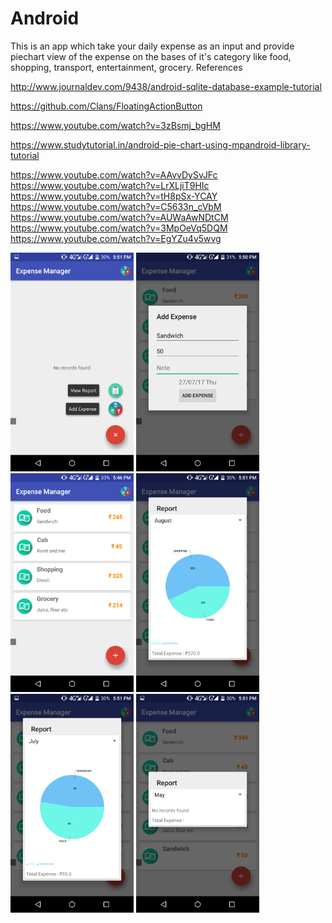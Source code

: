 # Android

This is an app which take your daily expense as an input and provide piechart view of the expense on the bases of it's category
like food, shopping, transport, entertainment, grocery.
References

http://www.journaldev.com/9438/android-sqlite-database-example-tutorial

https://github.com/Clans/FloatingActionButton

https://www.youtube.com/watch?v=3zBsmj_bgHM

https://www.studytutorial.in/android-pie-chart-using-mpandroid-library-tutorial

https://www.youtube.com/watch?v=AAvvDySvJFc 
https://www.youtube.com/watch?v=LrXLjiT9HIc 
https://www.youtube.com/watch?v=tH8pSx-YCAY 
https://www.youtube.com/watch?v=C5633n_cVbM 
https://www.youtube.com/watch?v=AUWaAwNDtCM 
https://www.youtube.com/watch?v=3MpOeVq5DQM 
https://www.youtube.com/watch?v=EgYZu4v5wvg

<img src="images/Screenshot_2017-08-29-17-51-39.png" height=350>
<img src="images/Screenshot_2017-08-29-17-50-10.png" height=350>
<img src="images/Screenshot_2017-08-29-17-46-42.png" height=350>
<img src="images/Screenshot_2017-08-29-17-51-05.png" height=350>
<img src="images/Screenshot_2017-08-29-17-51-13.png" height=350>
<img src="images/Screenshot_2017-08-29-17-51-24.png" height=350>
